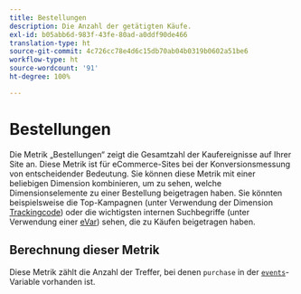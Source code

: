 ```yaml
---
title: Bestellungen
description: Die Anzahl der getätigten Käufe.
exl-id: b05abb6d-983f-43fe-80ad-a0ddf90de466
translation-type: ht
source-git-commit: 4c726cc78e4d6c15db70ab04b0319b0602a51be6
workflow-type: ht
source-wordcount: '91'
ht-degree: 100%

---
```


# Bestellungen

Die Metrik „Bestellungen“ zeigt die Gesamtzahl der Kaufereignisse auf Ihrer Site an. Diese Metrik ist für eCommerce-Sites bei der Konversionsmessung von entscheidender Bedeutung. Sie können diese Metrik mit einer beliebigen Dimension kombinieren, um zu sehen, welche Dimensionselemente zu einer Bestellung beigetragen haben. Sie könnten beispielsweise die Top-Kampagnen (unter Verwendung der Dimension [Trackingcode](../dimensions/tracking-code.md)) oder die wichtigsten internen Suchbegriffe (unter Verwendung einer [eVar](../dimensions/evar.md)) sehen, die zu Käufen beigetragen haben.

## Berechnung dieser Metrik

Diese Metrik zählt die Anzahl der Treffer, bei denen `purchase` in der [`events`](/help/implement/vars/page-vars/events/events-overview.md)-Variable vorhanden ist.
